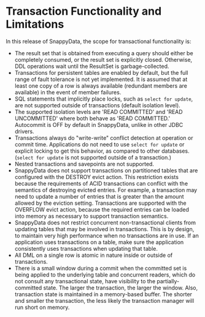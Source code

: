 # Transaction Functionality and Limitations

In this release of SnappyData, the scope for transactional functionality is:

-   The result set that is obtained from executing a query should either be completely consumed, or the result set is explicitly closed. Otherwise, DDL operations wait until the ResultSet is garbage-collected.
-   Transactions for persistent tables are enabled by default, but the full range of fault tolerance is not yet implemented. It is assumed that at least one copy of a row is always available (redundant members are available) in the event of member failures.
-   SQL statements that implicitly place locks, such as `select for update`, are not supported outside of transactions (default isolation level).
-   The supported isolation levels are 'READ COMMITTED' and 'READ UNCOMMITTED' where both behave as 'READ COMMITTED.' Autocommit is OFF by default in SnappyData, unlike in other JDBC drivers.
-   Transactions always do "write-write" conflict detection at operation or commit time. Applications do not need to use `select for update` or explicit locking to get this behavior, as compared to other databases. (`select for update` is not supported outside of a transaction.)
-   Nested transactions and savepoints are not supported.
-   SnappyData does not support transactions on partitioned tables that are configured with the DESTROY evict action. This restriction exists because the requirements of ACID transactions can conflict with the semantics of destroying evicted entries. For example, a transaction may need to update a number of entries that is greater than the amount allowed by the eviction setting. Transactions are supported with the OVERFLOW evict action, because the required entries can be loaded into memory as necessary to support transaction semantics.
-   SnappyData does not restrict concurrent non-transactional clients from updating tables that may be involved in transactions. This is by design, to maintain very high performance when no transactions are in use. If an application uses transactions on a table, make sure the application consistently uses transactions when updating that table.
-   All DML on a single row is atomic in nature inside or outside of transactions.
-   There is a small window during a commit when the committed set is being applied to the underlying table and concurrent readers, which do not consult any transactional state, have visibility to the partially-committed state. The larger the transaction, the larger the window. Also, transaction state is maintained in a memory-based buffer. The shorter and smaller the transaction, the less likely the transaction manager will run short on memory.